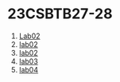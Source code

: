 # 23CSBTB27-28
1. <a href = "https://github.com/2303a51836/23CSBTB27-28/blob/main/BFS.ipynb">Lab02</a>
2. <a href = "https://github.com/2303a51836/23CSBTB27-28/blob/main/DFS.ipynb">lab02</a>
3. <a href = "https://github.com/2303a51836/23CSBTB27-28/blob/main/STAR_ALOGARITHIM.ipynb">lab02</a>
4. <a href = "https://github.com/2303a51836/23CSBTB27-28/blob/main/Game_A1.ipynb">lab03</a>
5. <a href = "https://github.com/2303a51836/23CSBTB27-28/blob/main/2303a51836_LAB4.ipynb">lab04</a>
